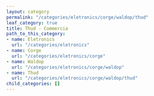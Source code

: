 ```yaml
---
layout: category
permalink: "/categories/eletronics/corge/waldop/thud"
leaf_category: true
title: Thud - Commercia
path_to_this_category:
- name: Eletronics
  url: "/categories/eletronics"
- name: Corge
  url: "/categories/eletronics/corge"
- name: Waldop
  url: "/categories/eletronics/corge/waldop"
- name: Thud
  url: "/categories/eletronics/corge/waldop/thud"
child_categories: []
---
```

